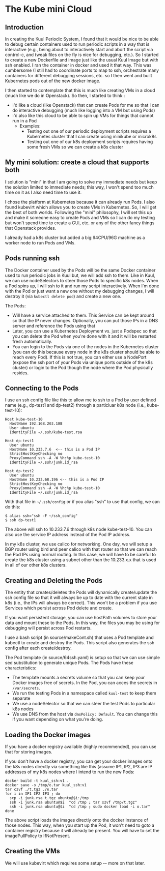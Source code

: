 # The Kube mini Cloud

## Introduction

In creating the Kuul Periodic System, I found that it would be nice to be able to debug
certain containers used to run periodic scripts in a way that is interactive (e.g., being
about to interactively start and abort the script via control-c, and tweak files on the
fly is nice for debugging, etc.).  So I started
to create a new Dockerfile and image just like the usual Kuul Image but with ssh enabled.
I ran the container in docker and used it that way.  This was cumbersome (I still had to
coordinate ports to map to ssh, orchestrate many containers for different debugging
sessions, etc. so I then went and built Kubernetes pods out of the new docker image.

I then started to contemplate that this is much like creating VMs in a cloud (much like
we do in Openstack).  So then, I started to think::

* I'd like a cloud (like Openstack) that can create Pods for me so that I can do
  interactive debugging (much like logging into a VM but using Pods)
* I'd also like this cloud to be able to spin up VMs for things that cannot run in a Pod
  * Examples:
    * Testing out one of our periodic deployment scripts requires a Kubernetes cluster
      that I can create using minikube or microk8s
    * Testing out one of our k8s deployment scripts requires having some fresh VMs
      so we can create a k8s cluster

## My mini solution: create a cloud that supports both

I solution is "mini" in that I am going to solve my immediate needs but keep the solution
limited to immediate needs; this way, I won't spend too much time on it as I also need
time to use it.

I chose the platform at Kubernetes because it can already run Pods.  I also found kubevirt
which allows you to create VMs in Kubernetes.  So, I will get the best of both worlds.
Following the "mini" philosophy, I will set this up and make it someone easy to create Pods
and VMs so I can do my testing but won't spend time to create a GUI, etc. or any of the
other fancy things that Openstack provides.

I already had a k8s cluster but added a big 64CPU/96G machine as a worker node to run Pods
and VMs.

## Pods running ssh

The Docker container used by the Pods will be the same Docker container used to run periodic
jobs in Kuul but, we will add ssh to them.  Like in Kuul, we can use nodeSelectors to steer
those Pods to specific k8s nodes.  When a Pod spins up, I will ssh to
it and run my script interactively.  When I'm done with the Pod or just want a new one without
my debugging changes, I will destroy it (via `kubectl delete pod`) and create a new one.

The Pods:

* Will have a service attached to them.  This Service can be kept around so that the
  IP never changes. Optionally, you can put those IPs in a DNS server and reference the Pods
  using that
* Later, you can use a Kubernetes Deployment vs. just a Podspec so that you can
  delete the Pod when you're done with it and it will be restarted fresh automatically.
* You can login to the Pods via one of the nodes in the Kubernetes cluster (you can
  do this because every node in the k8s cluster should be able to reach every Pod).  If this
  is not true, you can either use a NodePort (expose the ssh port of your Pods via unique
  ports outside of the k8s cluster) or login to the Pod though the node where the Pod
  physically resides.

## Connecting to the Pods

I use an ssh config file like this to allow me to ssh to a Pod by user defined name (e.g.,
dp-test1 and dp-test2) through a particluar k8s node (i.e., kube-test-10):

```
Host kube-test-10
  HostName 192.168.203.108
  User ubuntu
  IdentityFile ~/.ssh/kube-test.rsa

Host dp-test1
  User ubuntu
  HostName 10.233.7.6  <-- this is a Pod IP
  StrictHostKeyChecking no
  ProxyCommand ssh -A -W %h:%p kube-test-10
  IdentityFile ~/.ssh/junk.id_rsa

Host dp-test2
  User ubuntu
  HostName 10.233.60.196 <-- this is a Pod IP
  StrictHostKeyChecking no
  ProxyCommand ssh -A -W %h:%p kube-test-10
  IdentityFile ~/.ssh/junk.id_rsa
```

With that file in `~/.ssh/config` or if you alias "ssh" to use that config,
we can do this:

```
$ alias ssh="ssh -F ~/ssh_config"
$ ssh dp-test1
```

The above will ssh to 10.233.7.6 through k8s node kube-test-10.  You can also use the service
IP address instead of the Pod IP address.

In my k8s cluster, we use calico for networking.  One day, we will setup a BGP router using
bird and peer calico with that router so that we can reach the Pod IPs using normal routing.
In this case, we will have to be careful to create the k8s cluster using a subnet other than
the 10.233.x.x that is used in all of our other k8s clusters.

## Creating and Deleting the Pods

The entity that creates/deletes the Pods will dynamically create/update the ssh config file
so that it will always be up to date with the current state in k8s (i.e., the IPs will always
be correct).  This won't be a problem if you use Services which persist across Pod delete
and create.

If you want persistent storage, you can use hostPath volumes to store your data and mount
these to the Pods.  In this way, the files you may be using for debugging will persist
across Pod restarts.

I use a bash script (in source/makeCont.sh) that uses a Pod template and kubectl to create
and destroy the Pods.  This script also generates the ssh config after each create/destroy.

The Pod template (in source/64ssh.yaml) is setup so that we can use simple sed substitution
to generate unique Pods.  The Pods have these characteristics:

* The template mounts a secrets volume so that you can keep your Docker images free of
  secrets.  In the Pod, you can acces the secrets in `/var/secrets`.
* We run the testing Pods in a namespace called `kuul-test` to keep them separate
* We use a nodeSelector so that we can steer the test Pods to particular k8s nodes
* We use DNS from the host via `dnsPolicy: Default`.  You can change this if you want
  depending on what you're doing.

## Loading the Docker images

If you have a docker registry available (highly recommended), you can use that for storing
images.

If you don't have a docker registry, you can get your docker images onto the k8s nodes
directly via something like this (assume IP1, IP2, IP3 are IP addresses of my k8s nodes
where I intend to run the new Pods:

```
docker build -t kuul_ssh:v1 .
docker save -o /tmp/o.tar kuul_ssh:v1
tar czvf ./t.tgz ./o.tar
for i in IP1 IP2 IP3 ; do
  scp -i junk.rsa t.tgz ubuntu@$i:/tmp
  ssh -i junk.rsa ubuntu@$i  "cd /tmp ; tar xzvf /tmp/t.tgz"
  ssh -i junk.rsa ubuntu@$i  "cd /tmp ; sudo docker load -i o.tar"
done
```

The above script loads the images directly onto the docker instance of those nodes.  This
way, when you start up the Pod, it won't need to goto a container registry because it will
already be present.  You will have to set the imagePullPolicy to IfNotPresent.

## Creating the VMs

We will use kubevirt which requires some setup -- more on that later.
